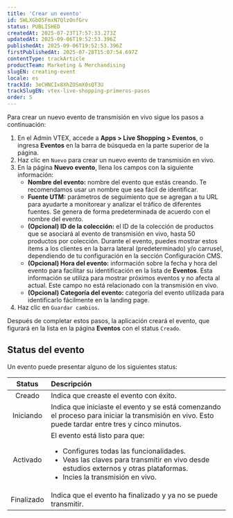 ```yaml
---
title: 'Crear un evento'
id: 5WLXGbOSFmxN7QlzOnfGrv
status: PUBLISHED
createdAt: 2025-07-23T17:57:33.273Z
updatedAt: 2025-09-06T19:52:53.396Z
publishedAt: 2025-09-06T19:52:53.396Z
firstPublishedAt: 2025-07-28T15:07:54.697Z
contentType: trackArticle
productTeam: Marketing & Merchandising
slugEN: creating-event
locale: es
trackId: 3eCHNCIx8XhZOSmX0sQT3U
trackSlugEN: vtex-live-shopping-primeros-pasos
order: 5
---
```


Para crear un nuevo evento de transmisión en vivo sigue los pasos a continuación:

1. En el Admin VTEX, accede a **Apps > Live Shopping > Eventos**, o ingresa **Eventos** en la barra de búsqueda en la parte superior de la página.
2. Haz clic en `Nuevo` para crear un nuevo evento de transmisión en vivo.
3. En la página **Nuevo evento**, llena los campos con la siguiente información:
    * **Nombre del evento:** nombre del evento que estás creando. Te recomendamos usar un nombre que sea fácil de identificar.
    * **Fuente UTM:** parámetros de seguimiento que se agregan a tu URL para ayudarte a monitorear y analizar el tráfico de diferentes fuentes. Se genera de forma predeterminada de acuerdo con el nombre del evento.
    * **(Opcional) ID de la colección:** el ID de la colección de productos que se asociará al evento de transmisión en vivo, hasta 50 productos por colección. Durante el evento, puedes mostrar estos ítems a los clientes en la barra lateral (predeterminado) y/o carrusel, dependiendo de tu configuración en la sección Configuración CMS. 
    * **(Opcional) Hora del evento:** información sobre la fecha y hora del evento para facilitar su identificación en la lista de **Eventos**. Esta información se utiliza para mostrar próximos eventos y no afecta al actual. Este campo no está relacionado con la transmisión en vivo.
    * **(Opcional) Categoría del evento:** categoría del evento utilizada para identificarlo fácilmente en la landing page.
4. Haz clic en `Guardar cambios`.

Después de completar estos pasos, la aplicación creará el evento, que figurará en la lista en la página **Eventos** con el status `Creado`.

## Status del evento

Un evento puede presentar alguno de los siguientes status:

| **Status** | **Descripción** |
| :---: | :--- |
| Creado | Indica que creaste el evento con éxito. |
| Iniciando | Indica que iniciaste el evento y se está comenzando el proceso para iniciar la transmisión en vivo. Esto puede tardar entre tres y cinco minutos. |
| Activado | El evento está listo para que:<ul><li>Configures todas las funcionalidades.</li><li>Veas las claves para transmitir en vivo desde estudios externos y otras plataformas.</li><li>Incies la transmisión en vivo.</li></ul> |
| Finalizado | Indica que el evento ha finalizado y ya no se puede transmitir. |

